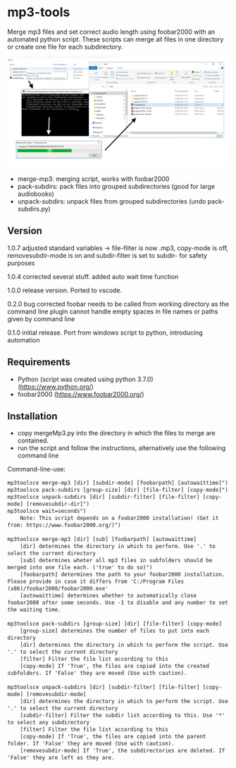 # mp3-tools
Merge mp3 files and set correct audio length using foobar2000 with an automated python script. These scripts can merge all files in one directory or create one file for each subdirectory.


![merge mp3 files from subdirectories](https://github.com/carsten-engelke/mp3-tools/blob/master/mergemp3subdirs.jpg?raw=true)
 - merge-mp3: merging script, works with foobar2000
 - pack-subdirs: pack files into grouped subdirectories (good for large audiobooks)
 - unpack-subdirs: unpack files from grouped subdirectories (undo pack-subdirs.py)

## Version
1.0.7  adjusted standard variables -> file-filter is now .mp3, copy-mode is off, removesubdir-mode is on and subdir-filter is set to subdir- for safety purposes

1.0.4 corrected several stuff. added auto wait time function

1.0.0 release version. Ported to vscode.

0.2.0 bug corrected foobar needs to be called from working directory as the command line plugin cannot handle empty spaces in file names or paths given by command line

0.1.0 initial release. Port from windows script to python, introducing automation


## Requirements
- Python (script was created using python 3.7.0) (https://www.python.org/)
- foobar2000 (https://www.foobar2000.org/)

## Installation
- copy mergeMp3.py into the directory in which the files to merge are contained.
- run the script and follow the instructions, alternatively use the following command line

Command-line-use:
```
mp3toolsce merge-mp3 [dir] [subdir-mode] [foobarpath] [autowaittime]")
mp3toolsce pack-subdirs [group-size] [dir] [file-filter] [copy-mode]")
mp3toolsce unpack-subdirs [dir] [subdir-filter] [file-filter] [copy-mode] [removesubdir-dir]")
mp3toolsce wait=seconds")
    Note: This script depends on a foobar2000 installation! (Get it from: https://www.foobar2000.org/)")

mp3toolsce merge-mp3 [dir] [sub] [foobarpath] [autowaittime]
    [dir] determines the directory in which to perform. Use '.' to select the current directory
    [sub] determines wheter all mp3 files in subfolders should be merged into one file each. ('true' to do so)")
    [foobarpath] determines the path to your foobar2000 installation. Please provide in case it differs from 'C:/Program Files (x86)/foobar2000/foobar2000.exe'
    [autowaittime] determines whether to automatically close foobar2000 after some seconds. Use -1 to disable and any number to set the waiting time.

mp3toolsce pack-subdirs [group-size] [dir] [file-filter] [copy-mode]
    [group-size] determines the number of files to put into each directory
    [dir] determines the directory in which to perform the script. Use '.' to select the current directory
    [filter] Filter the file list according to this
    [copy-mode] If 'True', the files are copied into the created subfolders. If 'False' they are moved (Use with caution).

mp3toolsce unpack-subdirs [dir] [subdir-filter] [file-filter] [copy-mode] [removesubdir-mode]
    [dir] determines the directory in which to perform the script. Use '.' to select the current directory
    [subdir-filter] Filter the subdir list according to this. Use '*' to select any subdirectory
    [filter] Filter the file list according to this
    [copy-mode] If 'True', the files are copied into the parent folder. If 'False' they are moved (Use with caution).
    [removesubdir-mode] If 'True', the subdirectories are deleted. If 'False' they are left as they are.
```
